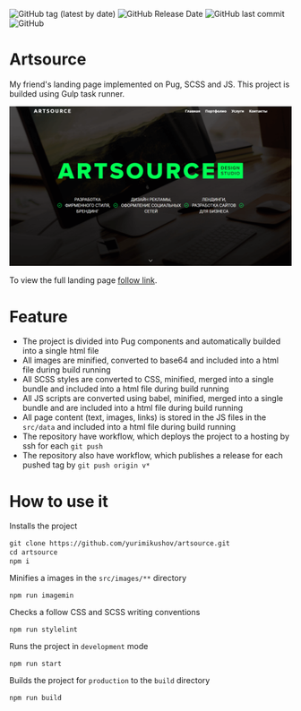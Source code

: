 ![GitHub tag (latest by date)](https://img.shields.io/github/v/release/yurimikushov/artsource) ![GitHub Release Date](https://img.shields.io/github/release-date/yurimikushov/artsource) ![GitHub last commit](https://img.shields.io/github/last-commit/yurimikushov/artsource) ![GitHub](https://img.shields.io/github/license/yurimikushov/artsource)

# Artsource

My friend's landing page implemented on Pug, SCSS and JS. This project is builded using Gulp task runner.

![Preview](docs/img/preview.png)

To view the full landing page [follow link](docs/landing-page-view.md).

# Feature

* The project is divided into Pug components and automatically builded into a single html file
* All images are minified, converted to base64 and included into a html file during build running
* All SCSS styles are converted to CSS, minified, merged into a single bundle and included into a html file during build running
* All JS scripts are converted using babel, minified, merged into a single bundle and are included into a html file during build running
* All page content (text, images, links) is stored in the JS files in the `src/data` and included into a html file during build running
* The repository have workflow, which deploys the project to a hosting by ssh for each `git push`
* The repository also have workflow, which publishes a release for each pushed tag by `git push origin v*`

# How to use it

Installs the project

```
git clone https://github.com/yurimikushov/artsource.git
cd artsource
npm i
```

Minifies a images in the `src/images/**` directory

```
npm run imagemin
```

Checks a follow CSS and SCSS writing conventions

```
npm run stylelint
```

Runs the project in `development` mode

```
npm run start
```

Builds the project for `production` to the `build` directory

```
npm run build
```
